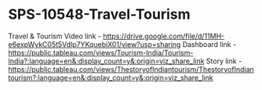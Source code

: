 # SPS-10548-Travel-Tourism
Travel &amp; Tourism
Video link - https://drive.google.com/file/d/11MH-e6expWykC05t5Vdlp7YKquebiX01/view?usp=sharing
Dashboard link - https://public.tableau.com/views/Tourism-India/Tourism-India?:language=en&:display_count=y&:origin=viz_share_link
Story link - https://public.tableau.com/views/ThestoryofIndiantourism/ThestoryofIndiantourism?:language=en&:display_count=y&:origin=viz_share_link
